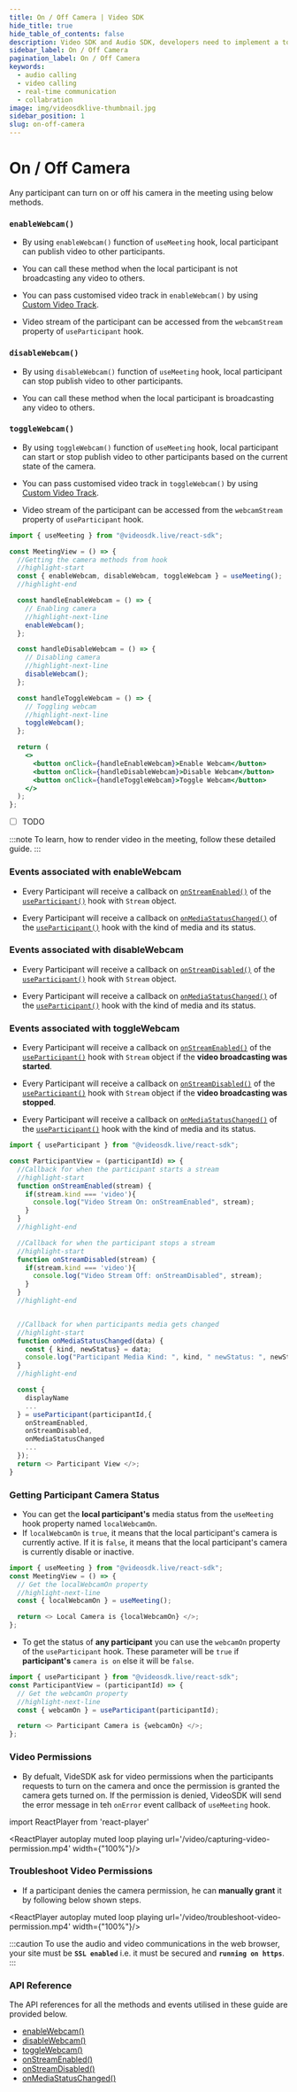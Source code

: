```yaml
---
title: On / Off Camera | Video SDK
hide_title: true
hide_table_of_contents: false
description: Video SDK and Audio SDK, developers need to implement a token server. This requires efforts on both the front-end and backend.
sidebar_label: On / Off Camera
pagination_label: On / Off Camera
keywords:
  - audio calling
  - video calling
  - real-time communication
  - collabration
image: img/videosdklive-thumbnail.jpg
sidebar_position: 1
slug: on-off-camera
---
```


# On / Off Camera

Any participant can turn on or off his camera in the meeting using below methods.

### `enableWebcam()`

- By using `enableWebcam()` function of `useMeeting` hook, local participant can publish video to other participants.

- You can call these method when the local participant is not broadcasting any video to others.

- You can pass customised video track in `enableWebcam()` by using [Custom Video Track](/react/guide/video-and-audio-calling-api-sdk/features/custom-track/custom-video-track#custom-track-with-enablewebcam).

- Video stream of the participant can be accessed from the `webcamStream` property of `useParticipant` hook.

### `disableWebcam()`

- By using `disableWebcam()` function of `useMeeting` hook, local participant can stop publish video to other participants.

- You can call these method when the local participant is broadcasting any video to others.

### `toggleWebcam()`

- By using `toggleWebcam()` function of `useMeeting` hook, local participant can start or stop publish video to other participants based on the current state of the camera.

- You can pass customised video track in `toggleWebcam()` by using [Custom Video Track](/react/guide/video-and-audio-calling-api-sdk/features/custom-track/custom-video-track#custom-track-with-enablewebcam).

- Video stream of the participant can be accessed from the `webcamStream` property of `useParticipant` hook.

```jsx
import { useMeeting } from "@videosdk.live/react-sdk";

const MeetingView = () => {
  //Getting the camera methods from hook
  //highlight-start
  const { enableWebcam, disableWebcam, toggleWebcam } = useMeeting();
  //highlight-end

  const handleEnableWebcam = () => {
    // Enabling camera
    //highlight-next-line
    enableWebcam();
  };

  const handleDisableWebcam = () => {
    // Disabling camera
    //highlight-next-line
    disableWebcam();
  };

  const handleToggleWebcam = () => {
    // Toggling webcam
    //highlight-next-line
    toggleWebcam();
  };

  return (
    <>
      <button onClick={handleEnableWebcam}>Enable Webcam</button>
      <button onClick={handleDisableWebcam}>Disable Webcam</button>
      <button onClick={handleToggleWebcam}>Toggle Webcam</button>
    </>
  );
};
```

- [ ] TODO

:::note
To learn, how to render video in the meeting, follow these detailed guide.
:::

### Events associated with enableWebcam

- Every Participant will receive a callback on [`onStreamEnabled()`](/react/api/sdk-reference/use-participant/events#onstreamenabled) of the [`useParticipant()`](/react/api/sdk-reference/use-participant/introduction) hook with `Stream` object.

- Every Participant will receive a callback on [`onMediaStatusChanged()`](/react/api/sdk-reference/use-participant/events#onmediastatuschanged) of the [`useParticipant()`](/react/api/sdk-reference/use-participant/introduction) hook with the kind of media and its status.

### Events associated with disableWebcam

- Every Participant will receive a callback on [`onStreamDisabled()`](/react/api/sdk-reference/use-participant/events#onstreamdisabled) of the [`useParticipant()`](/react/api/sdk-reference/use-participant/introduction) hook with `Stream` object.

- Every Participant will receive a callback on [`onMediaStatusChanged()`](/react/api/sdk-reference/use-participant/events#onmediastatuschanged) of the [`useParticipant()`](/react/api/sdk-reference/use-participant/introduction) hook with the kind of media and its status.

### Events associated with toggleWebcam

- Every Participant will receive a callback on [`onStreamEnabled()`](/react/api/sdk-reference/use-participant/events#onstreamdisabled) of the [`useParticipant()`](/react/api/sdk-reference/use-participant/introduction) hook with `Stream` object if the **video broadcasting was started**.

- Every Participant will receive a callback on [`onStreamDisabled()`](/react/api/sdk-reference/use-participant/events#onstreamdisabled) of the [`useParticipant()`](/react/api/sdk-reference/use-participant/introduction) hook with `Stream` object if the **video broadcasting was stopped**.

- Every Participant will receive a callback on [`onMediaStatusChanged()`](/react/api/sdk-reference/use-participant/events#onmediastatuschanged) of the [`useParticipant()`](/react/api/sdk-reference/use-participant/introduction) hook with the kind of media and its status.

```js
import { useParticipant } from "@videosdk.live/react-sdk";

const ParticipantView = (participantId) => {
  //Callback for when the participant starts a stream
  //highlight-start
  function onStreamEnabled(stream) {
    if(stream.kind === 'video'){
      console.log("Video Stream On: onStreamEnabled", stream);
    }
  }
  //highlight-end

  //Callback for when the participant stops a stream
  //highlight-start
  function onStreamDisabled(stream) {
    if(stream.kind === 'video'){
      console.log("Video Stream Off: onStreamDisabled", stream);
    }
  }
  //highlight-end


  //Callback for when participants media gets changed
  //highlight-start
  function onMediaStatusChanged(data) {
    const { kind, newStatus} = data;
    console.log("Participant Media Kind: ", kind, " newStatus: ", newStatus);
  }
  //highlight-end

  const {
    displayName
    ...
  } = useParticipant(participantId,{
    onStreamEnabled,
    onStreamDisabled,
    onMediaStatusChanged
    ...
  });
  return <> Participant View </>;
}
```

### Getting Participant Camera Status

- You can get the **local participant's** media status from the `useMeeting` hook property named `localWebcamOn`.
- If `localWebcamOn` is `true`, it means that the local participant's camera is currently active. If it is `false`, it means that the local participant's camera is currently disable or inactive.

```js
import { useMeeting } from "@videosdk.live/react-sdk";
const MeetingView = () => {
  // Get the localWebcamOn property
  //highlight-next-line
  const { localWebcamOn } = useMeeting();

  return <> Local Camera is {localWebcamOn} </>;
};
```

- To get the status of **any participant** you can use the `webcamOn` property of the `useParticipant` hook. These parameter will be `true` if **participant's** `camera is on` else it will be `false`.

```js
import { useParticipant } from "@videosdk.live/react-sdk";
const ParticipantView = (participantId) => {
  // Get the webcamOn property
  //highlight-next-line
  const { webcamOn } = useParticipant(participantId);

  return <> Participant Camera is {webcamOn} </>;
};
```

### Video Permissions

- By defualt, VideSDK ask for video permissions when the participants requests to turn on the camera and once the permission is granted the camera gets turned on. If the permission is denied, VideoSDK will send the error message in teh `onError` event callback of `useMeeting` hook.

import ReactPlayer from 'react-player'

<div style={{textAlign: 'center'}}>

<ReactPlayer autoplay muted loop playing url='/video/capturing-video-permission.mp4' width={"100%"}/>

</div>

### Troubleshoot Video Permissions

- If a participant denies the camera permission, he can **manually grant** it by following below shown steps.

<div style={{textAlign: 'center'}}>

<ReactPlayer autoplay muted loop playing url='/video/troubleshoot-video-permission.mp4' width={"100%"}/>

</div>

:::caution
To use the audio and video communications in the web browser, your site must be **`SSL enabled`** i.e. it must be secured and **`running on https`**.
:::

### API Reference

The API references for all the methods and events utilised in these guide are provided below.

- [enableWebcam()](/react/api/sdk-reference/use-meeting/methods#enablewebcam)
- [disableWebcam()](/react/api/sdk-reference/use-meeting/methods#disablewebcam)
- [toggleWebcam()](/react/api/sdk-reference/use-meeting/methods#togglewebcam)
- [onStreamEnabled()](/react/api/sdk-reference/use-participant/events#onstreamenabled)
- [onStreamDisabled()](/react/api/sdk-reference/use-participant/events#onstreamdisabled)
- [onMediaStatusChanged()](/react/api/sdk-reference/use-participant/events#onmediastatuschanged)
